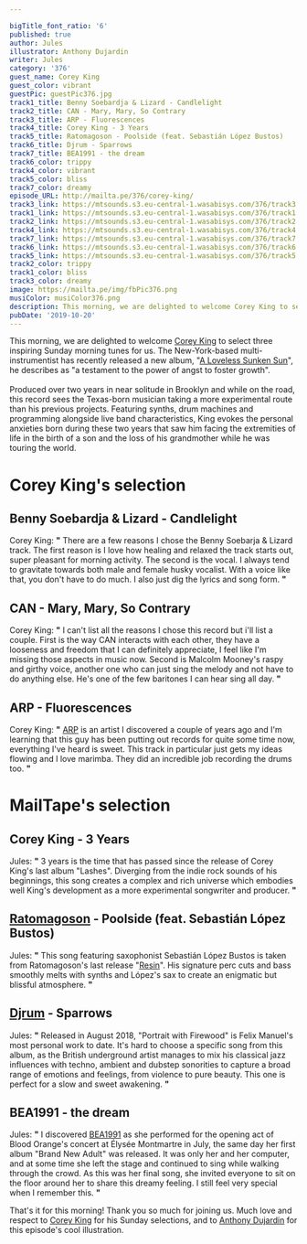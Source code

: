 ```yaml
---

bigTitle_font_ratio: '6'
published: true
author: Jules
illustrator: Anthony Dujardin
writer: Jules
category: '376'
guest_name: Corey King
guest_color: vibrant
guestPic: guestPic376.jpg
track1_title: Benny Soebardja & Lizard - Candlelight
track2_title: CAN - Mary, Mary, So Contrary
track3_title: ARP - Fluorescences
track4_title: Corey King - 3 Years
track5_title: Ratomagoson - Poolside (feat. Sebastián López Bustos)
track6_title: Djrum - Sparrows
track7_title: BEA1991 - the dream
track6_color: trippy
track4_color: vibrant
track5_color: bliss
track7_color: dreamy
episode_URL: http://mailta.pe/376/corey-king/
track3_link: https://mtsounds.s3.eu-central-1.wasabisys.com/376/track3.mp3
track1_link: https://mtsounds.s3.eu-central-1.wasabisys.com/376/track1.mp3
track2_link: https://mtsounds.s3.eu-central-1.wasabisys.com/376/track2.mp3
track4_link: https://mtsounds.s3.eu-central-1.wasabisys.com/376/track4.mp3
track7_link: https://mtsounds.s3.eu-central-1.wasabisys.com/376/track7.mp3
track6_link: https://mtsounds.s3.eu-central-1.wasabisys.com/376/track6.mp3
track5_link: https://mtsounds.s3.eu-central-1.wasabisys.com/376/track5.mp3
track2_color: trippy
track1_color: bliss
track3_color: dreamy
image: https://mailta.pe/img/fbPic376.png
musiColor: musiColor376.png
description: This morning, we are delighted to welcome Corey King to select three inspiring Sunday morning tunes for us. The New-York-based multi-instrumentist has recently released a new album, "A Loveless Sunken Sun", he describes as "a testament to the power of angst to foster growth".
pubDate: '2019-10-20'
---
```

 This morning, we are delighted to welcome [Corey King](https://corey-king.bandcamp.com/) to select three inspiring Sunday morning tunes for us. The New-York-based multi-instrumentist has recently released a new album, "[A Loveless Sunken Sun](https://corey-king.bandcamp.com/album/a-loveless-sunken-sun)", he describes as "a testament to the power of angst to foster growth".
<br><br>
Produced over two years in near solitude in Brooklyn and while on the road, this record sees the Texas-born musician taking a more experimental route than his previous projects. Featuring synths, drum machines and programming alongside live band characteristics, King evokes the personal anxieties born during these two years that saw him facing the extremities of life in the birth of a son and the loss of his grandmother while he was touring the world.



# Corey King's selection


## Benny Soebardja & Lizard - Candlelight
Corey King: **"** There are a few reasons I chose the Benny Soebarja & Lizard track. The first reason is I love how healing and relaxed the track starts out, super pleasant for morning activity. The second is the vocal. I always tend to gravitate towards both male and female husky vocalist. With a voice like that, you don't have to do much. I also just dig the lyrics and song form. **"** 

## CAN - Mary, Mary, So Contrary
Corey King: **"** I can't list all the reasons I chose this record but i'll list a couple. First is the way CAN interacts with each other, they have a looseness and freedom that  I can definitely appreciate, I feel like I'm missing those aspects in music now. Second is Malcolm Mooney's raspy and girthy voice, another one who can just sing the melody and not have to do anything else. He's one of the few baritones I can hear sing all day. **"** 

## ARP - Fluorescences
Corey King: **"** [ARP](https://arpetc.bandcamp.com/) is an artist I discovered a couple of years ago and I'm learning that this guy has been putting out records for quite some time now, everything I've heard is sweet. This track in particular just gets my ideas flowing and I love marimba. They did an incredible job recording the drums too. **"** 


# MailTape's selection

## Corey King - 3 Years
Jules: **"** 3 years is the time that has passed since the release of Corey King's last album "Lashes". Diverging from the indie rock sounds of his beginnings, this song creates a complex and rich universe which embodies well King's development as a more experimental songwriter and producer.  **"** 

## [Ratomagoson](https://www.facebook.com/ratomagoson/) - Poolside (feat. Sebastián López Bustos)
Jules: **"** This song featuring saxophonist Sebastián López Bustos is taken from Ratomagoson's last release "[Resin](https://shop.nudibranchrecords.uk/album/resin)". His signature perc cuts and bass smoothly melts with synths and López's sax to create an enigmatic but blissful atmosphere. **"** 

## [Djrum](https://djrum.bandcamp.com/) - Sparrows
Jules: **"** Released in August 2018, "Portrait with Firewood" is Felix Manuel's most personal work to date. It's hard to choose a specific song from this album, as the British underground artist manages to mix his classical jazz influences with techno, ambient and dubstep sonorities to capture a broad range of emotions and feelings, from violence to pure beauty. This one is perfect for a slow and sweet awakening. **"** 

## BEA1991 - the dream
Jules: **"** I discovered [BEA1991](https://bea1991.bandcamp.com/) as she performed for the opening act of Blood Orange's concert at Élysée Montmartre in July, the same day her first album "Brand New Adult" was released. It was only her and her computer, and at some time she left the stage and continued to sing while walking through the crowd. As this was her final song, she invited everyone to sit on the floor around her to share this dreamy feeling. I still feel very special when I remember this. **"** 


That's it for this morning! Thank you so much for joining us. Much love and respect to [Corey King](https://corey-king.bandcamp.com/) for his Sunday selections, and to [Anthony Dujardin](https://www.instagram.com/fromthegarden/) for this episode's cool illustration. 
